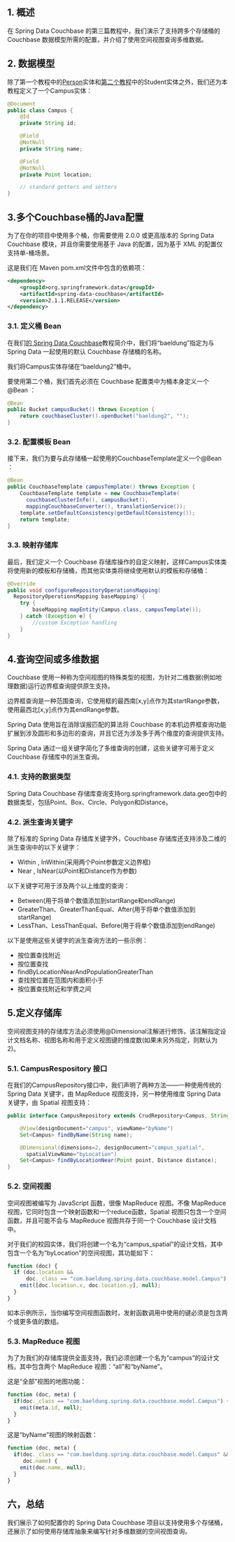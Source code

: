 ## 1. 概述

在 Spring Data Couchbase 的第三篇教程中，我们演示了支持跨多个存储桶的 Couchbase 数据模型所需的配置，并介绍了使用空间视图查询多维数据。

## 2. 数据模型

除了第一个教程中的[Person](https://www.baeldung.com/spring-data-couchbase)实体和[第二个教程](https://www.baeldung.com/entity-validation-locking-and-query-consistency-in-spring-data-couchbase)中的Student实体之外，我们还为本教程定义了一个Campus实体：

```java
@Document
public class Campus {
    @Id
    private String id;

    @Field
    @NotNull
    private String name;

    @Field
    @NotNull
    private Point location;

    // standard getters and setters
}
```

## 3.多个Couchbase桶的Java配置

为了在你的项目中使用多个桶，你需要使用 2.0.0 或更高版本的 Spring Data Couchbase 模块，并且你需要使用基于 Java 的配置，因为基于 XML 的配置仅支持单-桶场景。

这是我们在 Maven pom.xml文件中包含的依赖项：

```xml
<dependency>
    <groupId>org.springframework.data</groupId>
    <artifactId>spring-data-couchbase</artifactId>
    <version>2.1.1.RELEASE</version>
</dependency>
```

### 3.1. 定义桶 Bean

在我们[的 Spring Data Couchbase](https://www.baeldung.com/spring-data-couchbase)教程简介中，我们将“baeldung”指定为与 Spring Data 一起使用的默认 Couchbase 存储桶的名称。

我们将Campus实体存储在“baeldung2”桶中。

要使用第二个桶，我们首先必须在 Couchbase 配置类中为桶本身定义一个@Bean ：

```java
@Bean
public Bucket campusBucket() throws Exception {
    return couchbaseCluster().openBucket("baeldung2", "");
}
```

### 3.2. 配置模板 Bean

接下来，我们为要与此存储桶一起使用的CouchbaseTemplate定义一个@Bean ：

```java
@Bean
public CouchbaseTemplate campusTemplate() throws Exception {
    CouchbaseTemplate template = new CouchbaseTemplate(
      couchbaseClusterInfo(), campusBucket(),
      mappingCouchbaseConverter(), translationService());
    template.setDefaultConsistency(getDefaultConsistency());
    return template;
}
```

### 3.3. 映射存储库

最后，我们定义一个 Couchbase 存储库操作的自定义映射，这样Campus实体类将使用新的模板和存储桶，而其他实体类将继续使用默认的模板和存储桶：

```java
@Override
public void configureRepositoryOperationsMapping(
  RepositoryOperationsMapping baseMapping) {
    try {
        baseMapping.mapEntity(Campus.class, campusTemplate());
    } catch (Exception e) {
        //custom Exception handling
    }
}
```

## 4.查询空间或多维数据

Couchbase 使用一种称为空间视图的特殊类型的视图，为针对二维数据(例如地理数据)运行边界框查询提供原生支持。

边界框查询是一种范围查询，它使用框的最西南[x,y]点作为其startRange参数，使用最西北[x,y]点作为其endRange参数。

Spring Data 使用旨在消除误报匹配的算法将 Couchbase 的本机边界框查询功能扩展到涉及圆形和多边形的查询，并且它还为涉及多于两个维度的查询提供支持。

Spring Data 通过一组关键字简化了多维查询的创建，这些关键字可用于定义 Couchbase 存储库中的派生查询。

### 4.1. 支持的数据类型

Spring Data Couchbase 存储库查询支持org.springframework.data.geo包中的数据类型，包括Point、Box、Circle、Polygon和Distance。

### 4.2. 派生查询关键字

除了标准的 Spring Data 存储库关键字外，Couchbase 存储库还支持涉及二维的派生查询中的以下关键字：

-   Within , InWithin(采用两个Point参数定义边界框)
-   Near , IsNear(以Point和Distance作为参数)

以下关键字可用于涉及两个以上维度的查询：

-   Between(用于将单个数值添加到startRange和endRange)
-   GreaterThan、GreaterThanEqual、After(用于将单个数值添加到startRange)
-   LessThan、LessThanEqual、Before(用于将单个数值添加到endRange)

以下是使用这些关键字的派生查询方法的一些示例：

-   按位置查找附近
-   按位置查找
-   findByLocationNearAndPopulationGreaterThan
-   查找按位置在范围内和面积小于
-   按位置查找附近和学费之间

## 5.定义存储库

空间视图支持的存储库方法必须使用@Dimensional注解进行修饰，该注解指定设计文档名称、视图名称和用于定义视图键的维度数(如果未另外指定，则默认为 2)。

### 5.1. CampusRespository 接口

在我们的CampusRepository接口中，我们声明了两种方法——一种使用传统的 Spring Data 关键字，由 MapReduce 视图支持，另一种使用维度 Spring Data 关键字，由 Spatial 视图支持：

```java
public interface CampusRepository extends CrudRepository<Campus, String> {

    @View(designDocument="campus", viewName="byName")
    Set<Campus> findByName(String name);

    @Dimensional(dimensions=2, designDocument="campus_spatial",
      spatialViewName="byLocation")
    Set<Campus> findByLocationNear(Point point, Distance distance);
}
```

### 5.2. 空间视图

空间视图被编写为 JavaScript 函数，很像 MapReduce 视图。不像 MapReduce 视图，它同时包含一个映射函数和一个reduce函数，Spatial 视图只包含一个空间函数，并且可能不会与 MapReduce 视图共存于同一个 Couchbase 设计文档中。

对于我们的校园实体，我们将创建一个名为“campus_spatial”的设计文档，其中包含一个名为“byLocation”的空间视图，其功能如下：

```javascript
function (doc) {
  if (doc.location &&
      doc._class == "com.baeldung.spring.data.couchbase.model.Campus") {
    emit([doc.location.x, doc.location.y], null);
  }
}
```

如本示例所示，当你编写空间视图函数时，发射函数调用中使用的键必须是包含两个或更多值的数组。

### 5.3. MapReduce 视图

为了为我们的存储库提供全面支持，我们必须创建一个名为“campus”的设计文档，其中包含两个 MapReduce 视图：“all”和“byName”。

这是“全部”视图的地图功能：

```javascript
function (doc, meta) {
  if(doc._class == "com.baeldung.spring.data.couchbase.model.Campus") {    
    emit(meta.id, null);
  }
}
```

这是“byName”视图的映射函数：

```javascript
function (doc, meta) {
  if(doc._class == "com.baeldung.spring.data.couchbase.model.Campus" &&
     doc.name) {    
    emit(doc.name, null);
  }
}
```

## 六，总结

我们展示了如何配置你的 Spring Data Couchbase 项目以支持使用多个存储桶，还展示了如何使用存储库抽象来编写针对多维数据的空间视图查询。